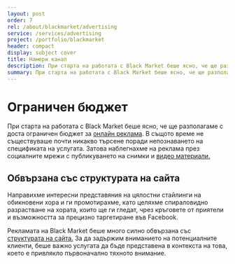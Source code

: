 ```yaml
---
layout: post
order: 7
rel: /about/blackmarket/advertising
service: /services/advertising
project: /portfolio/blackmarket
header: compact
display: subject cover
title: Намери канал
description: При старта на работата с Black Market беше ясно, че ще разполагаме с доста ограничен бюджет за онлайн реклама.
summary: При старта на работата с Black Market беше ясно, че ще разполагаме с доста ограничен бюджет за онлайн реклама. В същото време не съществуваше почти никакво търсене поради непознаването на спецификата на услугата. Затова наблегнахме на реклама през социалните мрежи с публикуването на снимки и видео материали.
---
```

# Ограничен бюджет
При старта на работата с Black Market беше ясно, че ще разполагаме с доста ограничен бюджет за [онлайн реклама](./../../маркетинг/онлайн-реклама.html). В същото време не съществуваше почти никакво търсене поради непознаването на спецификата на услугата. Затова наблегнахме на реклама през социалните мрежи с публикуването на снимки и [видео материали.](./../../маркетинг/мултимедия.html)

## Обвързана със структурата на сайта
Направихме интересни представяния на цялостни стайлинги на обикновени хора и ги промотирахме, като целяхме спираловидно разрастване на хората, които ще ги гледат, чрез кръговете от приятели и възможността за прецизно таргетиране във Facebook.
 
Рекламата на Black Market беше много силно обвързана със [структурата на сайта.](./../../маркетинг/уеб-дизайн.html) За да задържим вниманието на потенциалните клиенти, беше важно услугата да бъде представена в контекста на това, което е привлякло първоначално тяхното внимание.